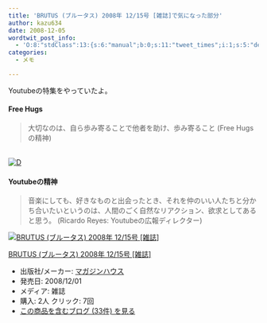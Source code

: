 ```yaml
---
title: 'BRUTUS (ブルータス) 2008年 12/15号 [雑誌]で気になった部分'
author: kazu634
date: 2008-12-05
wordtwit_post_info:
  - 'O:8:"stdClass":13:{s:6:"manual";b:0;s:11:"tweet_times";i:1;s:5:"delay";i:0;s:7:"enabled";i:1;s:10:"separation";s:2:"60";s:7:"version";s:3:"3.7";s:14:"tweet_template";b:0;s:6:"status";i:2;s:6:"result";a:0:{}s:13:"tweet_counter";i:2;s:13:"tweet_log_ids";a:1:{i:0;i:4421;}s:9:"hash_tags";a:0:{}s:8:"accounts";a:1:{i:0;s:7:"kazu634";}}'
categories:
  - メモ

---
```

<div class="section">
<p>
    Youtubeの特集をやっていたよ。
</p>
  
<h4>
    Free Hugs
</h4>
  
<blockquote>
<p>
      大切なのは、自ら歩み寄ることで他者を助け、歩み寄ること (Free Hugsの精神)
</p>
</blockquote>
  
<p>
<br /> <a href="http://d.hatena.ne.jp/video/youtube/6HnKqE_Rgdk" onclick="__gaTracker('send', 'event', 'outbound-article', 'http://d.hatena.ne.jp/video/youtube/6HnKqE_Rgdk', '');" alt="この動画を含む日記"><img src="http://d.hatena.ne.jp/images/d_entry.gif" alt="D" border="0" style="vertical-align: bottom;" title="この動画を含む日記" /></a>
</p>
  
<h4>
    Youtubeの精神
</h4>
  
<blockquote>
<p>
      音楽にしても、好きなものと出会ったとき、それを仲のいい人たちと分かち合いたいというのは、人間のごく自然なリアクション、欲求としてあると思う。 (Ricardo Reyes: Youtubeの広報ディレクター)
</p>
</blockquote>
  
<div class="hatena-asin-detail">
<a href="http://www.amazon.co.jp/dp/B001LEWUAM/?tag=hatena_st1-22&ascsubtag=d-7ibv" onclick="__gaTracker('send', 'event', 'outbound-article', 'http://www.amazon.co.jp/dp/B001LEWUAM/?tag=hatena_st1-22&ascsubtag=d-7ibv', '');"><img src="https://images-na.ssl-images-amazon.com/images/I/41XtXHHNQDL._SL160_.jpg" class="hatena-asin-detail-image" alt="BRUTUS (ブルータス) 2008年 12/15号 [雑誌]" title="BRUTUS (ブルータス) 2008年 12/15号 [雑誌]" /></a></p> 
    
<div class="hatena-asin-detail-info">
<p class="hatena-asin-detail-title">
<a href="http://www.amazon.co.jp/dp/B001LEWUAM/?tag=hatena_st1-22&ascsubtag=d-7ibv" onclick="__gaTracker('send', 'event', 'outbound-article', 'http://www.amazon.co.jp/dp/B001LEWUAM/?tag=hatena_st1-22&ascsubtag=d-7ibv', 'BRUTUS (ブルータス) 2008年 12/15号 [雑誌]');">BRUTUS (ブルータス) 2008年 12/15号 [雑誌]</a>
</p>
      
<ul>
<li>
<span class="hatena-asin-detail-label">出版社/メーカー:</span> <a href="http://d.hatena.ne.jp/keyword/%A5%DE%A5%AC%A5%B8%A5%F3%A5%CF%A5%A6%A5%B9" onclick="__gaTracker('send', 'event', 'outbound-article', 'http://d.hatena.ne.jp/keyword/%A5%DE%A5%AC%A5%B8%A5%F3%A5%CF%A5%A6%A5%B9', 'マガジンハウス');" class="keyword">マガジンハウス</a>
</li>
<li>
<span class="hatena-asin-detail-label">発売日:</span> 2008/12/01
</li>
<li>
<span class="hatena-asin-detail-label">メディア:</span> 雑誌
</li>
<li>
<span class="hatena-asin-detail-label">購入</span>: 2人 <span class="hatena-asin-detail-label">クリック</span>: 7回
</li>
<li>
<a href="http://d.hatena.ne.jp/asin/B001LEWUAM" onclick="__gaTracker('send', 'event', 'outbound-article', 'http://d.hatena.ne.jp/asin/B001LEWUAM', 'この商品を含むブログ (33件) を見る');" target="_blank">この商品を含むブログ (33件) を見る</a>
</li>
</ul>
</div>
    
<div class="hatena-asin-detail-foot">
</div>
</div>
</div>
